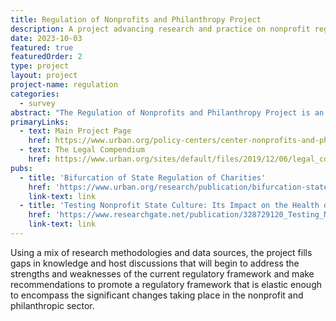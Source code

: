 ```yaml
---
title: Regulation of Nonprofits and Philanthropy Project
description: A project advancing research and practice on nonprofit regulatory frameworks and their impact on the sector
date: 2023-10-03
featured: true
featuredOrder: 2
type: project
layout: project
project-name: regulation
categories:
  - survey
abstract: "The Regulation of Nonprofits and Philanthropy Project is an initiative of Urban Institute’s Center on Nonprofits and Philanthropy. Organized in conjunction with the Tax Policy and Charities Project at the Urban Institute, the project will focus on empirical research that addresses the current status of the regulatory system and the effects of regulations on nonprofit organizations and philanthropy."
primaryLinks:
  - text: Main Project Page
    href: https://www.urban.org/policy-centers/center-nonprofits-and-philanthropy/projects/regulation-charitable-sector-project
  - text: The Legal Compendium
    href: https://www.urban.org/sites/default/files/2019/12/06/legal_compendium_oct_2019_update_.xlsx
pubs:
  - title: 'Bifurcation of State Regulation of Charities' 
    href: 'https://www.urban.org/research/publication/bifurcation-state-regulation-charities' 
    link-text: link
  - title: 'Testing Nonprofit State Culture: Its Impact on the Health of the Nonprofit Sector' 
    href: 'https://www.researchgate.net/publication/328729120_Testing_Nonprofit_State_Culture_Its_Impact_on_the_Health_of_the_Nonprofit_Sector'
    link-text: link
---
```



Using a mix of research methodologies and data sources, the project fills gaps in knowledge and host discussions that will begin to address the strengths and weaknesses of the current regulatory framework and make recommendations to promote a regulatory framework that is elastic enough to encompass the significant changes taking place in the nonprofit and philanthropic sector.
